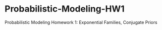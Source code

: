 # Probabilistic-Modeling-HW1
Probabilistic Modeling Homework 1: Exponential Families, Conjugate Priors
